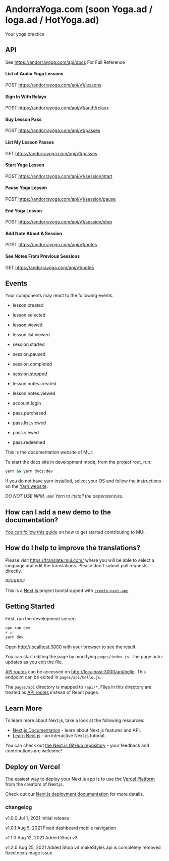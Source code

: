 
# AndorraYoga.com (soon Yoga.ad / Ioga.ad / HotYoga.ad)

Your yoga practice

## API 

See https://andorrayoga.com/api/docs For Full Reference

#### List of Audio Yoga Lessons

POST https://andorrayoga.com/api/v1/lessons

#### Sign In With Relayx

POST https://andorrayoga.com/api/v1/auth/relayx

#### Buy Lesson Pass

POST https://andorrayoga.com/api/v1/passes

#### List My Lesson Passes

GET https://andorrayoga.com/api/v1/passes

#### Start Yoga Lesson

POST https://andorrayoga.com/api/v1/session/start

#### Pause Yoga Lesson

POST https://andorrayoga.com/api/v1/session/pause

#### End Yoga Lesson

POST https://andorrayoga.com/api/v1/session/stop

#### Add Note About A Session

POST https://andorrayoga.com/api/v1/notes

#### See Notes From Previous Sessions

GET https://andorrayoga.com/api/v1/notes

## Events

Your components may react to the following events:

- lesson.created
- lesson.selected
- lesson.viewed
- lesson.list.viewed

- session.started
- session.paused
- session.completed
- session.stopped

- lesson.notes.created
- lesson.notes.viewed

- account.login

- pass.purchased
- pass.list.viewed
- pass.viewed
- pass.redeemed

This is the documentation website of MUI.

To start the docs site in development mode, from the project root, run:

```sh
yarn && yarn docs:dev
```

If you do not have yarn installed, select your OS and follow the instructions on the [Yarn website](https://yarnpkg.com/lang/en/docs/install/#mac-stable).

_DO NOT USE NPM, use Yarn to install the dependencies._

## How can I add a new demo to the documentation?

[You can follow this guide](https://github.com/mui/material-ui/blob/HEAD/CONTRIBUTING.md)
on how to get started contributing to MUI.

## How do I help to improve the translations?

Please visit https://translate.mui.com/ where you will be able to select a language and edit the translations.
Please don't submit pull requests directly.

#######

This is a [Next.js](https://nextjs.org/) project bootstrapped with [`create-next-app`](https://github.com/vercel/next.js/tree/canary/packages/create-next-app).

## Getting Started

First, run the development server:

```bash
npm run dev
# or
yarn dev
```

Open [http://localhost:3000](http://localhost:3000) with your browser to see the result.

You can start editing the page by modifying `pages/index.js`. The page auto-updates as you edit the file.

[API routes](https://nextjs.org/docs/api-routes/introduction) can be accessed on [http://localhost:3000/api/hello](http://localhost:3000/api/hello). This endpoint can be edited in `pages/api/hello.js`.

The `pages/api` directory is mapped to `/api/*`. Files in this directory are treated as [API routes](https://nextjs.org/docs/api-routes/introduction) instead of React pages.

## Learn More

To learn more about Next.js, take a look at the following resources:

- [Next.js Documentation](https://nextjs.org/docs) - learn about Next.js features and API.
- [Learn Next.js](https://nextjs.org/learn) - an interactive Next.js tutorial.

You can check out [the Next.js GitHub repository](https://github.com/vercel/next.js/) - your feedback and contributions are welcome!

## Deploy on Vercel

The easiest way to deploy your Next.js app is to use the [Vercel Platform](https://vercel.com/new?utm_medium=default-template&filter=next.js&utm_source=create-next-app&utm_campaign=create-next-app-readme) from the creators of Next.js.

Check out our [Next.js deployment documentation](https://nextjs.org/docs/deployment) for more details.

### changelog

v1.0.0
Jul 1, 2021
Initial release

v1.0.1
Aug 5, 2021
Fixed dashboard mobile navigation

v1.1.0
Aug 12, 2021
Added Shop v3

v1.2.0
Aug 25, 2021
Added Shop v4
makeStyles api is completely removed
fixed next/image issue
